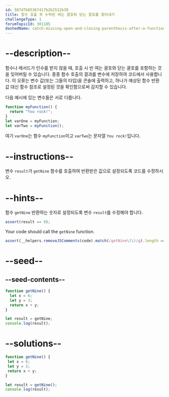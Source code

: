 ```yaml
---
id: 587d7b85367417b2b2512b39
title: 함수 호출 후 누락된 여는 괄호와 닫는 괄호를 찾아내기
challengeType: 1
forumTopicId: 301185
dashedName: catch-missing-open-and-closing-parenthesis-after-a-function-call
---
```


# --description--

함수나 메서드가 인수를 받지 않을 때, 호출 시 빈 여는 괄호와 닫는 괄호를 포함하는 것을 잊어버릴 수 있습니다. 종종 함수 호출의 결과를 변수에 저장하여 코드에서 사용합니다. 이 오류는 변수 값(또는 그들의 타입)을 콘솔에 출력하고, 하나가 예상된 함수 반환 값 대신 함수 참조로 설정된 것을 확인함으로써 감지할 수 있습니다.

다음 예시에 있는 변수들은 서로 다릅니다.

```js
function myFunction() {
  return "You rock!";
}
let varOne = myFunction;
let varTwo = myFunction();
```

여기 `varOne`는 함수 `myFunction`이고 `varTwo`는 문자열 `You rock!`입니다.

# --instructions--

변수 `result`가 `getNine` 함수를 호출하여 반환받은 값으로 설정되도록 코드를 수정하시오.

# --hints--

함수 `getNine` 반환하는 숫자로 설정되도록 변수 `result`를 수정해야 합니다.

```js
assert(result == 9);
```

Your code should call the `getNine` function.

```js
assert(__helpers.removeJSComments(code).match(/getNine\(\)/g).length == 2);
```

# --seed--

## --seed-contents--

```js
function getNine() {
  let x = 6;
  let y = 3;
  return x + y;
}

let result = getNine;
console.log(result);
```

# --solutions--

```js
function getNine() {
 let x = 6;
 let y = 3;
 return x + y;
}

let result = getNine();
console.log(result);
```
